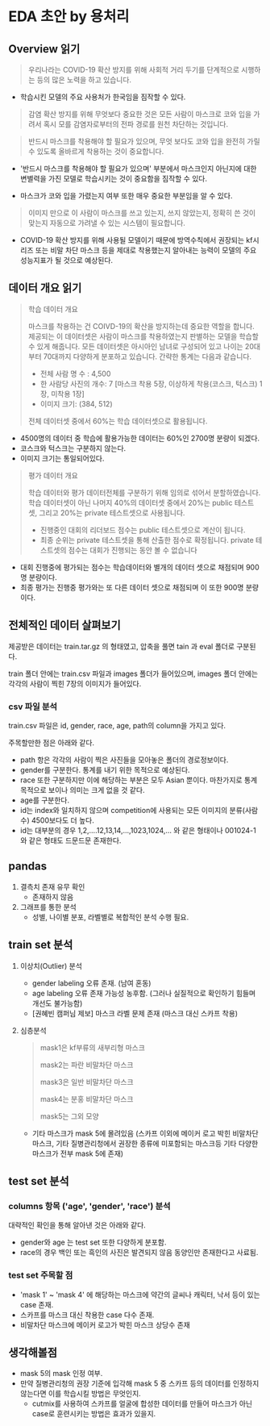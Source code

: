 # EDA 초안 by 용처리

## Overview 읽기

> 우리나라는 COVID-19 확산 방지를 위해 사회적 거리 두기를 단계적으로 시행하는 등의 많은 노력을 하고 있습니다.

- 학습시킨 모델의 주요 사용처가 한국임을 짐작할 수 있다.

> 감염 확산 방지를 위해 무엇보다 중요한 것은 모든 사람이 마스크로 코와 입을 가려서 혹시 모를 감염자로부터의 전파 경로를 원천 차단하는 것입니다.

> 반드시 마스크를 착용해야 할 필요가 있으며, 무엇 보다도 코와 입을 완전히 가릴 수 있도록 올바르게 착용하는 것이 중요합니다.

- '반드시 마스크를 착용해야 할 필요가 있으며' 부분에서 마스크인지 아닌지에 대한 변별력을 가진 모델로 학습시키는 것이 중요함을 짐작할 수 있다.

- 마스크가 코와 입을 가렸는지 여부 또한 매우 중요한 부분임을 알 수 있다.

> 이미지 만으로 이 사람이 마스크를 쓰고 있는지, 쓰지 않았는지, 정확히 쓴 것이 맞는지 자동으로 가려낼 수 있는 시스템이 필요합니다.

- COVID-19 확산 방지를 위해 사용될 모델이기 때문에 방역수칙에서 권장되는 kf시리즈 또는 비말 차단 마스크 등을 제대로 착용했는지 알아내는 능력이 모델의 주요 성능지표가 될 것으로 예상된다.



## 데이터 개요 읽기

> 학습 데이터 개요
>
> 마스크를 착용하는 건 COIVD-19의 확산을 방지하는데 중요한 역할을 합니다. 제공되는 이 데이터셋은 사람이 마스크를 착용하였는지 판별하는 모델을 학습할 수 있게 해줍니다. 모든 데이터셋은 아시아인 남녀로 구성되어 있고 나이는 20대부터 70대까지 다양하게 분포하고 있습니다. 간략한 통계는 다음과 같습니다.
>
> - 전체 사람 명 수 : 4,500
> - 한 사람당 사진의 개수: 7 [마스크 착용 5장, 이상하게 착용(코스크, 턱스크) 1장, 미착용 1장]
> - 이미지 크기: (384, 512)
>
> 전체 데이터셋 중에서 60%는 학습 데이터셋으로 활용됩니다.

- 4500명의 데이터 중 학습에 활용가능한 데이터는 60%인 2700명 분량이 되겠다.
- 코스크와 턱스크는 구분하지 않는다.
- 이미지 크기는 통일되어있다.



> 평가 데이터 개요
>
> 학습 데이터와 평가 데이터전체를 구분하기 위해 임의로 섞어서 분할하였습니다. 학습 데이터셋이 아닌 나머지 40%의 데이터셋 중에서 20%는 public 테스트셋, 그리고 20%는 private 테스트셋으로 사용됩니다.
>
> - 진행중인 대회의 리더보드 점수는 public 테스트셋으로 계산이 됩니다.
> - 최종 순위는 private 테스트셋을 통해 산출한 점수로 확정됩니다. private 테스트셋의 점수는 대회가 진행되는 동안 볼 수 없습니다

- 대회 진행중에 평가되는 점수는 학습데이터와 별개의 데이터 셋으로 채점되며 900명 분량이다.
- 최종 평가는 진행중 평가와는 또 다른 데이터 셋으로 채점되며 이 또한 900명 분량이다.





## 전체적인 데이터 살펴보기

제공받은 데이터는 train.tar.gz 의 형태였고, 압축을 풀면 tain 과 eval 폴더로 구분된다.

train 폴더 안에는 train.csv 파일과 images 폴더가 들어있으며, images 폴더 안에는 각각의 사람이 찍힌 7장의 이미지가 들어있다.

### csv 파일 분석

train.csv 파일은 id, gender, race, age, path의 column을 가지고 있다.

주목할만한 점은 아래와 같다.
 - path 항은 각각의 사람이 찍은 사진들을 모아놓은 폴더의 경로정보이다.
 - gender를 구분한다. 통계를 내기 위한 목적으로 예상된다.
 - race 또한 구분하지만 이에 해당하는 부분은 모두 Asian 뿐이다. 마찬가지로 통계목적으로 보이나 의미는 크게 없을 것 같다.
 - age를 구분한다.
 - id는 index와 일치하지 않으며 competition에 사용되는 모든 이미지의 분류(사람 수) 4500보다도 더 높다.
 - id는 대부분의 경우 1,2,....12,13,14,...,1023,1024,... 와 같은 형태이나 001024-1와 같은 형태도 드문드문 존재한다.

## pandas

1. 결측치 존재 유무 확인
   - 존재하지 않음
2. 그래프를 통한 분석
   - 성별, 나이별 분포, 라벨별로 복합적인 분석 수행 필요.

## train set 분석

1. 이상치(Outlier) 분석
   - gender labeling 오류 존재. (남여 혼동)
   - age labeling 오류 존재 가능성 농후함. (그러나 실질적으로 확인하기 힘들며 개선도 불가능함)
   - [권혜빈 캠퍼님 제보] 마스크 라벨 문제 존재 (마스크 대신 스카프 착용)

2. 심층분석

   > mask1은 kf부류의 새부리형 마스크
   >
   > mask2는 파란 비말차단 마스크
   >
   > mask3은 일반 비말차단 마스크
   >
   > mask4는 분홍 비말차단 마스크
   >
   > mask5는 그외 모양
   
   - 기타 마스크가 mask 5에 몰려있음 (스카프 이외에 메이커 로고 박힌 비말차단 마스크, 기타 질병관리청에서 권장한 종류에 미포함되는 마스크등 기타 다양한 마스크가 전부 mask 5에 존재)

## test set 분석

### columns 항목 ('age', 'gender', 'race') 분석

대략적인 확인을 통해 알아낸 것은 아래와 같다.

- gender와 age 는 test set 또한 다양하게 분포함.
- race의 경우 백인 또는 흑인의 사진은 발견되지 않음 동양인만 존재한다고 사료됨.

### test set 주목할 점

- 'mask 1' ~ 'mask 4' 에 해당하는 마스크에 약간의 글씨나 캐릭터, 낙서 등이 있는 case 존재.
- 스카프를 마스크 대신 착용한 case 다수 존재.
- 비말차단 마스크에 메이커 로고가 박힌 마스크 상당수 존재



## 생각해볼점

- mask 5의 mask 인정 여부.
- 만약 질병관리청의 권장 기준에 입각해 mask 5 중 스카프 등의 데이터를 인정하지 않는다면 이를 학습시킬 방법은 무엇인지.
  - cutmix를 사용하여 스카프를 얼굴에 합성한 데이터를 만들어 마스크가 아닌 case로 훈련시키는 방법은 효과가 있을지.